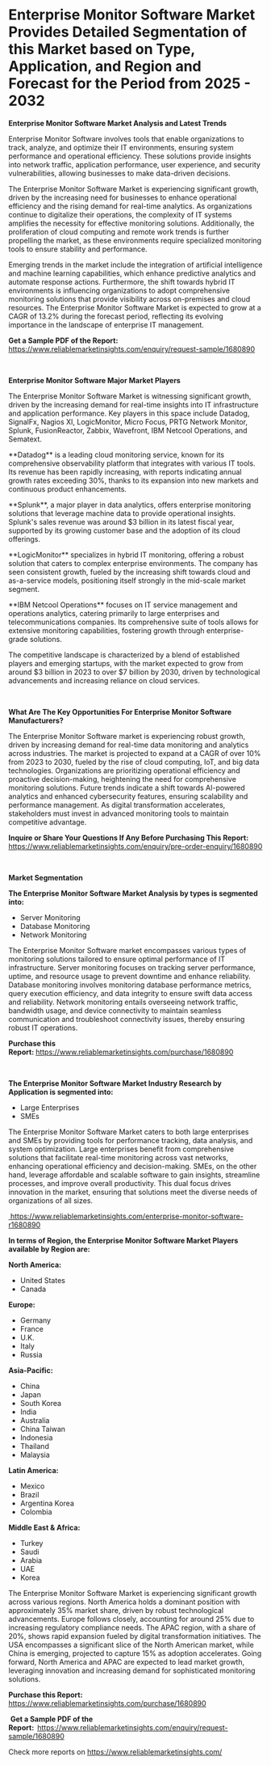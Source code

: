<p><h1>Enterprise Monitor Software Market Provides Detailed Segmentation of this Market based on Type, Application, and Region and Forecast for the Period from 2025 - 2032</h1></p><p><strong>Enterprise Monitor Software Market Analysis and Latest Trends</strong></p>
<p><p>Enterprise Monitor Software involves tools that enable organizations to track, analyze, and optimize their IT environments, ensuring system performance and operational efficiency. These solutions provide insights into network traffic, application performance, user experience, and security vulnerabilities, allowing businesses to make data-driven decisions.</p><p>The Enterprise Monitor Software Market is experiencing significant growth, driven by the increasing need for businesses to enhance operational efficiency and the rising demand for real-time analytics. As organizations continue to digitalize their operations, the complexity of IT systems amplifies the necessity for effective monitoring solutions. Additionally, the proliferation of cloud computing and remote work trends is further propelling the market, as these environments require specialized monitoring tools to ensure stability and performance.</p><p>Emerging trends in the market include the integration of artificial intelligence and machine learning capabilities, which enhance predictive analytics and automate response actions. Furthermore, the shift towards hybrid IT environments is influencing organizations to adopt comprehensive monitoring solutions that provide visibility across on-premises and cloud resources. The Enterprise Monitor Software Market is expected to grow at a CAGR of 13.2% during the forecast period, reflecting its evolving importance in the landscape of enterprise IT management.</p></p>
<p><strong>Get a Sample PDF of the Report:&nbsp;</strong> <a href="https://www.reliablemarketinsights.com/enquiry/request-sample/1680890?utm_campaign=3577&utm_medium=2&utm_source=Github&utm_content=ia&utm_term=24032025&utm_id=enterprise-monitor-software">https://www.reliablemarketinsights.com/enquiry/request-sample/1680890</a></p>
<p>&nbsp;</p>
<p><strong>Enterprise Monitor Software Major Market Players</strong></p>
<p><p>The Enterprise Monitor Software Market is witnessing significant growth, driven by the increasing demand for real-time insights into IT infrastructure and application performance. Key players in this space include Datadog, SignalFx, Nagios XI, LogicMonitor, Micro Focus, PRTG Network Monitor, Splunk, FusionReactor, Zabbix, Wavefront, IBM Netcool Operations, and Sematext.</p><p>**Datadog** is a leading cloud monitoring service, known for its comprehensive observability platform that integrates with various IT tools. Its revenue has been rapidly increasing, with reports indicating annual growth rates exceeding 30%, thanks to its expansion into new markets and continuous product enhancements. </p><p>**Splunk**, a major player in data analytics, offers enterprise monitoring solutions that leverage machine data to provide operational insights. Splunk's sales revenue was around $3 billion in its latest fiscal year, supported by its growing customer base and the adoption of its cloud offerings.</p><p>**LogicMonitor** specializes in hybrid IT monitoring, offering a robust solution that caters to complex enterprise environments. The company has seen consistent growth, fueled by the increasing shift towards cloud and as-a-service models, positioning itself strongly in the mid-scale market segment.</p><p>**IBM Netcool Operations** focuses on IT service management and operations analytics, catering primarily to large enterprises and telecommunications companies. Its comprehensive suite of tools allows for extensive monitoring capabilities, fostering growth through enterprise-grade solutions.</p><p>The competitive landscape is characterized by a blend of established players and emerging startups, with the market expected to grow from around $3 billion in 2023 to over $7 billion by 2030, driven by technological advancements and increasing reliance on cloud services.</p></p>
<p>&nbsp;</p>
<p><strong>What Are The Key Opportunities For Enterprise Monitor Software Manufacturers?</strong></p>
<p><p>The Enterprise Monitor Software market is experiencing robust growth, driven by increasing demand for real-time data monitoring and analytics across industries. The market is projected to expand at a CAGR of over 10% from 2023 to 2030, fueled by the rise of cloud computing, IoT, and big data technologies. Organizations are prioritizing operational efficiency and proactive decision-making, heightening the need for comprehensive monitoring solutions. Future trends indicate a shift towards AI-powered analytics and enhanced cybersecurity features, ensuring scalability and performance management. As digital transformation accelerates, stakeholders must invest in advanced monitoring tools to maintain competitive advantage.</p></p>
<p><strong>Inquire or Share Your Questions If Any Before Purchasing This Report:</strong> <a href="https://www.reliablemarketinsights.com/enquiry/pre-order-enquiry/1680890?utm_campaign=3577&utm_medium=2&utm_source=Github&utm_content=ia&utm_term=24032025&utm_id=enterprise-monitor-software">https://www.reliablemarketinsights.com/enquiry/pre-order-enquiry/1680890</a></p>
<p>&nbsp;</p>
<p><strong>Market Segmentation</strong></p>
<p><strong>The Enterprise Monitor Software Market Analysis by types is segmented into:</strong></p>
<p><ul><li>Server Monitoring</li><li>Database Monitoring</li><li>Network Monitoring</li></ul></p>
<p><p>The Enterprise Monitor Software market encompasses various types of monitoring solutions tailored to ensure optimal performance of IT infrastructure. Server monitoring focuses on tracking server performance, uptime, and resource usage to prevent downtime and enhance reliability. Database monitoring involves monitoring database performance metrics, query execution efficiency, and data integrity to ensure swift data access and reliability. Network monitoring entails overseeing network traffic, bandwidth usage, and device connectivity to maintain seamless communication and troubleshoot connectivity issues, thereby ensuring robust IT operations.</p></p>
<p><strong>Purchase this Report:&nbsp;</strong><a href="https://www.reliablemarketinsights.com/purchase/1680890?utm_campaign=3577&utm_medium=2&utm_source=Github&utm_content=ia&utm_term=24032025&utm_id=enterprise-monitor-software">https://www.reliablemarketinsights.com/purchase/1680890</a></p>
<p>&nbsp;</p>
<p><strong>The Enterprise Monitor Software Market Industry Research by Application is segmented into:</strong></p>
<p><ul><li>Large Enterprises</li><li>SMEs</li></ul></p>
<p><p>The Enterprise Monitor Software Market caters to both large enterprises and SMEs by providing tools for performance tracking, data analysis, and system optimization. Large enterprises benefit from comprehensive solutions that facilitate real-time monitoring across vast networks, enhancing operational efficiency and decision-making. SMEs, on the other hand, leverage affordable and scalable software to gain insights, streamline processes, and improve overall productivity. This dual focus drives innovation in the market, ensuring that solutions meet the diverse needs of organizations of all sizes.</p></p>
<p><a href="https://www.reliablemarketinsights.com/enterprise-monitor-software-r1680890?utm_campaign=3577&utm_medium=2&utm_source=Github&utm_content=ia&utm_term=24032025&utm_id=enterprise-monitor-software">&nbsp;https://www.reliablemarketinsights.com/enterprise-monitor-software-r1680890</a></p>
<p><strong>In terms of Region, the Enterprise Monitor Software Market Players available by Region are:</strong></p>
<p>
    <p> <strong> North America: </strong>
        <ul>
            <li>United States</li>
            <li>Canada</li>
        </ul>
        </p> 
    <p> <strong> Europe: </strong>
        <ul>
            <li>Germany</li>
            <li>France</li>
            <li>U.K.</li>
            <li>Italy</li>
            <li>Russia</li>
        </ul>
        </p> 
    <p> <strong> Asia-Pacific: </strong>
        <ul>
            <li>China</li>
            <li>Japan</li>
            <li>South Korea</li>
            <li>India</li>
            <li>Australia</li>
            <li>China Taiwan</li>
            <li>Indonesia</li>
            <li>Thailand</li>
            <li>Malaysia</li>
        </ul>
        </p> 
    <p> <strong> Latin America: </strong>
        <ul>
            <li>Mexico</li>
            <li>Brazil</li>
            <li>Argentina Korea</li>
            <li>Colombia</li>
        </ul>
        </p> 
    <p> <strong> Middle East & Africa: </strong>
        <ul>
            <li>Turkey</li>
            <li>Saudi</li>
            <li>Arabia</li>
            <li>UAE</li>
            <li>Korea</li>
        </ul>
    </p>
    </p>
<p><p>The Enterprise Monitor Software Market is experiencing significant growth across various regions. North America holds a dominant position with approximately 35% market share, driven by robust technological advancements. Europe follows closely, accounting for around 25% due to increasing regulatory compliance needs. The APAC region, with a share of 20%, shows rapid expansion fueled by digital transformation initiatives. The USA encompasses a significant slice of the North American market, while China is emerging, projected to capture 15% as adoption accelerates. Going forward, North America and APAC are expected to lead market growth, leveraging innovation and increasing demand for sophisticated monitoring solutions.</p></p>
<p><strong>Purchase this Report: </strong><a href="https://www.reliablemarketinsights.com/purchase/1680890?utm_campaign=3577&utm_medium=2&utm_source=Github&utm_content=ia&utm_term=24032025&utm_id=enterprise-monitor-software">https://www.reliablemarketinsights.com/purchase/1680890</a></p>
<p>&nbsp;<strong>Get a Sample PDF of the Report:&nbsp;&nbsp;</strong><a href="https://www.reliablemarketinsights.com/enquiry/request-sample/1680890?utm_campaign=3577&utm_medium=2&utm_source=Github&utm_content=ia&utm_term=24032025&utm_id=enterprise-monitor-software">https://www.reliablemarketinsights.com/enquiry/request-sample/1680890</a></p>
<p><strong></strong></p>
<p>Check more reports on <a href="https://www.reliablemarketinsights.com/?utm_campaign=3577&utm_medium=2&utm_source=Github&utm_content=ia&utm_term=24032025&utm_id=enterprise-monitor-software">https://www.reliablemarketinsights.com/</a></p>